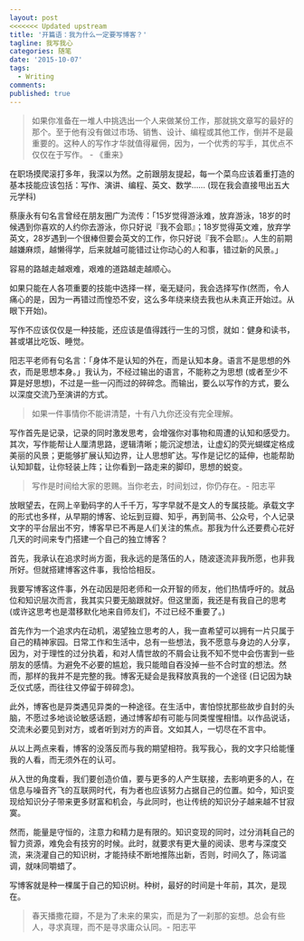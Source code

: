 ```yaml
---
layout: post
<<<<<<< Updated upstream
title: '开篇语：我为什么一定要写博客？'
tagline: 我写我心
categories: 随笔
date: '2015-10-07'
tags:
  - Writing
comments:
published: true
---
```


> 如果你准备在一堆人中挑选出一个人来做某份工作，那就挑文章写的最好的那个。至于他有没有做过市场、销售、设计、编程或其他工作，倒并不是最重要的。这种人的写作才华就值得雇佣，因为，一个优秀的写手，其优点不仅仅在于写作。 - 《重来》

在职场摸爬滚打多年，我深以为然。之前跟朋友提起，每一个菜鸟应该着重打造的基本技能应该包括：写作、演讲、编程、英文、数学…… (现在我会直接甩出五大元学科)

蔡康永有句名言曾经在朋友圈广为流传：「15岁觉得游泳难，放弃游泳，18岁的时候遇到你喜欢的人约你去游泳，你只好说『我不会耶』；18岁觉得英文难，放弃学英文，28岁遇到一个很棒但要会英文的工作，你只好说『我不会耶』。人生的前期越嫌麻烦，越懒得学，后来就越可能错过让你动心的人和事，错过新的风景。」

容易的路越走越艰难，艰难的道路越走越顺心。

如果只能在人各项重要的技能中选择一样，毫无疑问，我会选择写作(然而，令人痛心的是，因为一再错过而惶恐不安，这么多年绕来绕去我也从未真正开始过。从眼下开始)。

写作不应该仅仅是一种技能，还应该是值得践行一生的习惯，就如：健身和读书，甚或堪比吃饭、睡觉。

阳志平老师有句名言：「身体不是认知的外在，而是认知本身。语言不是思想的外衣，而是思想本身。」我认为，不经过输出的语言，不能称之为思想 (或者至少不算是好思想)，不过是一些一闪而过的碎碎念。而输出，要么以写作的方式，要么以深度交流乃至演讲的方式。

> 如果一件事情你不能讲清楚，十有八九你还没有完全理解。

写作首先是记录，记录的同时激发思考，会增强你对事物和周遭的认知和感受力。其次，写作能帮让人厘清思路，逻辑清晰；能沉淀想法，让虚幻的荧光蝴蝶定格成美丽的风景；更能够扩展认知边界，让人思想旷达。写作是记忆的延伸，也能帮助认知卸载，让你轻装上阵；让你看到一路走来的脚印，思想的蜕变。

> 写作是时间给大家的恩赐。当你老去，时间划过，你仍存在。- 阳志平

放眼望去，在网上辛勤码字的人千千万，写字早就不是文人的专属技能。承载文字的形式也多样，从早期的博客、论坛到豆瓣、知乎，再到简书、公众号，个人记录文字的平台层出不穷，博客早已不再是人们关注的焦点。那我为什么还要费心花好几天的时间来专门搭建一个自己的独立博客？

首先，我承认在追求时尚方面，我永远的是落伍的人，随波逐流非我所愿，也非我所好。但就搭建博客这件事，我恰恰相反。

我要写博客这件事，外在动因是阳老师和一众开智的师友，他们热情呼吁的。就品位和知识层次而言，我其实只要无脑跟就好。但这里面，我还是有我自己的思考 (或许这思考也是潜移默化地来自师友们，不过已经不重要了。)

首先作为一个追求内在动机，渴望独立思考的人，我一直希望可以拥有一片只属于自己的精神家园。日常工作和生活中，总有一些想法，我不愿意与身边的人分享，因为，对于理性的过分执着，和对人情世故的不屑会让我不知不觉中会伤害到一些朋友的感情。为避免不必要的尴尬，我只能暗自吞没掉一些不合时宜的想法。然而，那样的我并不是完整的我。博客无疑会是我释放真我的一个途径 (日记因为缺乏仪式感，而往往又停留于碎碎念)。

此外，博客也是异类遇见异类的一种途径。在生活中，害怕惊扰那些故步自封的头脑，不愿过多地谈论敏感话题，通过博客却有可能与同类惺惺相惜。以作品说话，交流未必要见到对方，或者听到对方的声音。文如其人，一切尽在不言中。

从以上两点来看，博客的没落反而与我的期望相符。我写我心，我的文字只给能懂我的人看，而无须外在的认可。

从入世的角度看，我们要创造价值，要与更多的人产生联接，去影响更多的人，在信息与噪音齐飞的互联网时代，有为者也应该努力占据自己的位置。如今，知识变现给知识分子带来更多财富和机会，与此同时，也让传统的知识分子越来越不甘寂寞。

然而，能量是守恒的，注意力和精力是有限的。知识变现的同时，过分消耗自己的智力资源，难免会有技穷的时候。此时，就要求有更大量的阅读、思考与深度交流，来浇灌自己的知识树，才能持续不断地推陈出新，否则，时间久了，陈词滥调，就味同嚼蜡了。

写博客就是种一棵属于自己的知识树。种树，最好的时间是十年前，其次，是现在。

> 春天播撒花瓣，不是为了未来的果实，而是为了一刹那的妄想。总会有些人，寻求真理，而不是寻求庸众认同。- 阳志平







